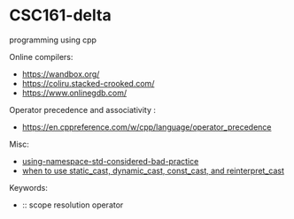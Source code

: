 # CSC161-delta
programming using cpp 

Online compilers: 
  * https://wandbox.org/
  * https://coliru.stacked-crooked.com/
  * https://www.onlinegdb.com/


 Operator precedence and associativity :
  * https://en.cppreference.com/w/cpp/language/operator_precedence


Misc:
* [using-namespace-std-considered-bad-practice](https://www.geeksforgeeks.org/using-namespace-std-considered-bad-practice/)
* [when to use static_cast, dynamic_cast, const_cast, and reinterpret_cast](https://stackoverflow.com/questions/332030/when-should-static-cast-dynamic-cast-const-cast-and-reinterpret-cast-be-used)

Keywords:
*  :: scope resolution operator
